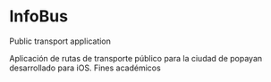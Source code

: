 # InfoBus
Public transport application

Aplicación de rutas de transporte público para la ciudad de popayan desarrollado para iOS.
Fines académicos
